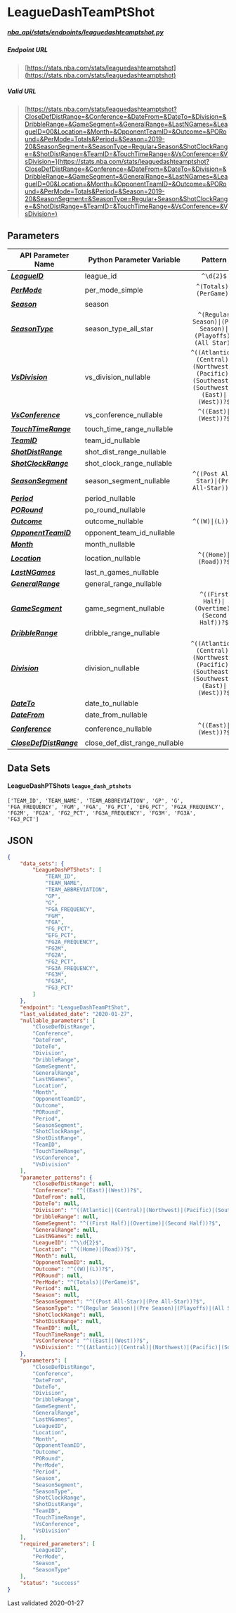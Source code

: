 # LeagueDashTeamPtShot
##### [nba_api/stats/endpoints/leaguedashteamptshot.py](https://github.com/swar/nba_api/blob/master/nba_api/stats/endpoints/leaguedashteamptshot.py)

##### Endpoint URL
>[https://stats.nba.com/stats/leaguedashteamptshot](https://stats.nba.com/stats/leaguedashteamptshot)

##### Valid URL
>[https://stats.nba.com/stats/leaguedashteamptshot?CloseDefDistRange=&Conference=&DateFrom=&DateTo=&Division=&DribbleRange=&GameSegment=&GeneralRange=&LastNGames=&LeagueID=00&Location=&Month=&OpponentTeamID=&Outcome=&PORound=&PerMode=Totals&Period=&Season=2019-20&SeasonSegment=&SeasonType=Regular+Season&ShotClockRange=&ShotDistRange=&TeamID=&TouchTimeRange=&VsConference=&VsDivision=](https://stats.nba.com/stats/leaguedashteamptshot?CloseDefDistRange=&Conference=&DateFrom=&DateTo=&Division=&DribbleRange=&GameSegment=&GeneralRange=&LastNGames=&LeagueID=00&Location=&Month=&OpponentTeamID=&Outcome=&PORound=&PerMode=Totals&Period=&Season=2019-20&SeasonSegment=&SeasonType=Regular+Season&ShotClockRange=&ShotDistRange=&TeamID=&TouchTimeRange=&VsConference=&VsDivision=)

## Parameters
API Parameter Name | Python Parameter Variable | Pattern | Required | Nullable
------------ | ------------ | :-----------: | :---: | :---:
[_**LeagueID**_](https://github.com/swar/nba_api/blob/master/docs/nba_api/stats/library/parameters.md#LeagueID) | league_id | `^\d{2}$` | `Y` |  | 
[_**PerMode**_](https://github.com/swar/nba_api/blob/master/docs/nba_api/stats/library/parameters.md#PerMode) | per_mode_simple | `^(Totals)\|(PerGame)$` | `Y` |  | 
[_**Season**_](https://github.com/swar/nba_api/blob/master/docs/nba_api/stats/library/parameters.md#Season) | season |  | `Y` |  | 
[_**SeasonType**_](https://github.com/swar/nba_api/blob/master/docs/nba_api/stats/library/parameters.md#SeasonType) | season_type_all_star | `^(Regular Season)\|(Pre Season)\|(Playoffs)\|(All Star)$` | `Y` |  | 
[_**VsDivision**_](https://github.com/swar/nba_api/blob/master/docs/nba_api/stats/library/parameters.md#VsDivision) | vs_division_nullable | `^((Atlantic)\|(Central)\|(Northwest)\|(Pacific)\|(Southeast)\|(Southwest)\|(East)\|(West))?$` |  | `Y` | 
[_**VsConference**_](https://github.com/swar/nba_api/blob/master/docs/nba_api/stats/library/parameters.md#VsConference) | vs_conference_nullable | `^((East)\|(West))?$` |  | `Y` | 
[_**TouchTimeRange**_](https://github.com/swar/nba_api/blob/master/docs/nba_api/stats/library/parameters.md#TouchTimeRange) | touch_time_range_nullable |  |  | `Y` | 
[_**TeamID**_](https://github.com/swar/nba_api/blob/master/docs/nba_api/stats/library/parameters.md#TeamID) | team_id_nullable |  |  | `Y` | 
[_**ShotDistRange**_](https://github.com/swar/nba_api/blob/master/docs/nba_api/stats/library/parameters.md#ShotDistRange) | shot_dist_range_nullable |  |  | `Y` | 
[_**ShotClockRange**_](https://github.com/swar/nba_api/blob/master/docs/nba_api/stats/library/parameters.md#ShotClockRange) | shot_clock_range_nullable |  |  | `Y` | 
[_**SeasonSegment**_](https://github.com/swar/nba_api/blob/master/docs/nba_api/stats/library/parameters.md#SeasonSegment) | season_segment_nullable | `^((Post All-Star)\|(Pre All-Star))?$` |  | `Y` | 
[_**Period**_](https://github.com/swar/nba_api/blob/master/docs/nba_api/stats/library/parameters.md#Period) | period_nullable |  |  | `Y` | 
[_**PORound**_](https://github.com/swar/nba_api/blob/master/docs/nba_api/stats/library/parameters.md#PORound) | po_round_nullable |  |  | `Y` | 
[_**Outcome**_](https://github.com/swar/nba_api/blob/master/docs/nba_api/stats/library/parameters.md#Outcome) | outcome_nullable | `^((W)\|(L))?$` |  | `Y` | 
[_**OpponentTeamID**_](https://github.com/swar/nba_api/blob/master/docs/nba_api/stats/library/parameters.md#OpponentTeamID) | opponent_team_id_nullable |  |  | `Y` | 
[_**Month**_](https://github.com/swar/nba_api/blob/master/docs/nba_api/stats/library/parameters.md#Month) | month_nullable |  |  | `Y` | 
[_**Location**_](https://github.com/swar/nba_api/blob/master/docs/nba_api/stats/library/parameters.md#Location) | location_nullable | `^((Home)\|(Road))?$` |  | `Y` | 
[_**LastNGames**_](https://github.com/swar/nba_api/blob/master/docs/nba_api/stats/library/parameters.md#LastNGames) | last_n_games_nullable |  |  | `Y` | 
[_**GeneralRange**_](https://github.com/swar/nba_api/blob/master/docs/nba_api/stats/library/parameters.md#GeneralRange) | general_range_nullable |  |  | `Y` | 
[_**GameSegment**_](https://github.com/swar/nba_api/blob/master/docs/nba_api/stats/library/parameters.md#GameSegment) | game_segment_nullable | `^((First Half)\|(Overtime)\|(Second Half))?$` |  | `Y` | 
[_**DribbleRange**_](https://github.com/swar/nba_api/blob/master/docs/nba_api/stats/library/parameters.md#DribbleRange) | dribble_range_nullable |  |  | `Y` | 
[_**Division**_](https://github.com/swar/nba_api/blob/master/docs/nba_api/stats/library/parameters.md#Division) | division_nullable | `^((Atlantic)\|(Central)\|(Northwest)\|(Pacific)\|(Southeast)\|(Southwest)\|(East)\|(West))?$` |  | `Y` | 
[_**DateTo**_](https://github.com/swar/nba_api/blob/master/docs/nba_api/stats/library/parameters.md#DateTo) | date_to_nullable |  |  | `Y` | 
[_**DateFrom**_](https://github.com/swar/nba_api/blob/master/docs/nba_api/stats/library/parameters.md#DateFrom) | date_from_nullable |  |  | `Y` | 
[_**Conference**_](https://github.com/swar/nba_api/blob/master/docs/nba_api/stats/library/parameters.md#Conference) | conference_nullable | `^((East)\|(West))?$` |  | `Y` | 
[_**CloseDefDistRange**_](https://github.com/swar/nba_api/blob/master/docs/nba_api/stats/library/parameters.md#CloseDefDistRange) | close_def_dist_range_nullable |  |  | `Y` | 

## Data Sets
#### LeagueDashPTShots `league_dash_ptshots`
```text
['TEAM_ID', 'TEAM_NAME', 'TEAM_ABBREVIATION', 'GP', 'G', 'FGA_FREQUENCY', 'FGM', 'FGA', 'FG_PCT', 'EFG_PCT', 'FG2A_FREQUENCY', 'FG2M', 'FG2A', 'FG2_PCT', 'FG3A_FREQUENCY', 'FG3M', 'FG3A', 'FG3_PCT']
```


## JSON
```json
{
    "data_sets": {
        "LeagueDashPTShots": [
            "TEAM_ID",
            "TEAM_NAME",
            "TEAM_ABBREVIATION",
            "GP",
            "G",
            "FGA_FREQUENCY",
            "FGM",
            "FGA",
            "FG_PCT",
            "EFG_PCT",
            "FG2A_FREQUENCY",
            "FG2M",
            "FG2A",
            "FG2_PCT",
            "FG3A_FREQUENCY",
            "FG3M",
            "FG3A",
            "FG3_PCT"
        ]
    },
    "endpoint": "LeagueDashTeamPtShot",
    "last_validated_date": "2020-01-27",
    "nullable_parameters": [
        "CloseDefDistRange",
        "Conference",
        "DateFrom",
        "DateTo",
        "Division",
        "DribbleRange",
        "GameSegment",
        "GeneralRange",
        "LastNGames",
        "Location",
        "Month",
        "OpponentTeamID",
        "Outcome",
        "PORound",
        "Period",
        "SeasonSegment",
        "ShotClockRange",
        "ShotDistRange",
        "TeamID",
        "TouchTimeRange",
        "VsConference",
        "VsDivision"
    ],
    "parameter_patterns": {
        "CloseDefDistRange": null,
        "Conference": "^((East)|(West))?$",
        "DateFrom": null,
        "DateTo": null,
        "Division": "^((Atlantic)|(Central)|(Northwest)|(Pacific)|(Southeast)|(Southwest)|(East)|(West))?$",
        "DribbleRange": null,
        "GameSegment": "^((First Half)|(Overtime)|(Second Half))?$",
        "GeneralRange": null,
        "LastNGames": null,
        "LeagueID": "^\\d{2}$",
        "Location": "^((Home)|(Road))?$",
        "Month": null,
        "OpponentTeamID": null,
        "Outcome": "^((W)|(L))?$",
        "PORound": null,
        "PerMode": "^(Totals)|(PerGame)$",
        "Period": null,
        "Season": null,
        "SeasonSegment": "^((Post All-Star)|(Pre All-Star))?$",
        "SeasonType": "^(Regular Season)|(Pre Season)|(Playoffs)|(All Star)$",
        "ShotClockRange": null,
        "ShotDistRange": null,
        "TeamID": null,
        "TouchTimeRange": null,
        "VsConference": "^((East)|(West))?$",
        "VsDivision": "^((Atlantic)|(Central)|(Northwest)|(Pacific)|(Southeast)|(Southwest)|(East)|(West))?$"
    },
    "parameters": [
        "CloseDefDistRange",
        "Conference",
        "DateFrom",
        "DateTo",
        "Division",
        "DribbleRange",
        "GameSegment",
        "GeneralRange",
        "LastNGames",
        "LeagueID",
        "Location",
        "Month",
        "OpponentTeamID",
        "Outcome",
        "PORound",
        "PerMode",
        "Period",
        "Season",
        "SeasonSegment",
        "SeasonType",
        "ShotClockRange",
        "ShotDistRange",
        "TeamID",
        "TouchTimeRange",
        "VsConference",
        "VsDivision"
    ],
    "required_parameters": [
        "LeagueID",
        "PerMode",
        "Season",
        "SeasonType"
    ],
    "status": "success"
}
```

Last validated 2020-01-27